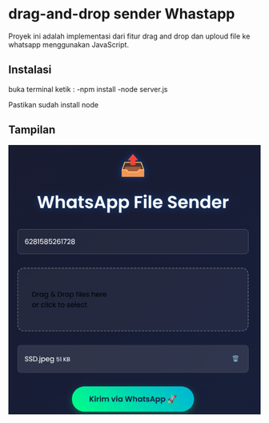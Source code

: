 # drag-and-drop sender Whastapp

Proyek ini adalah implementasi dari fitur drag and drop dan uploud file ke whatsapp menggunakan JavaScript.


## Instalasi

buka terminal ketik :
-npm install
-node server.js

Pastikan sudah install node


## Tampilan

![Pratinjau](test.png)
